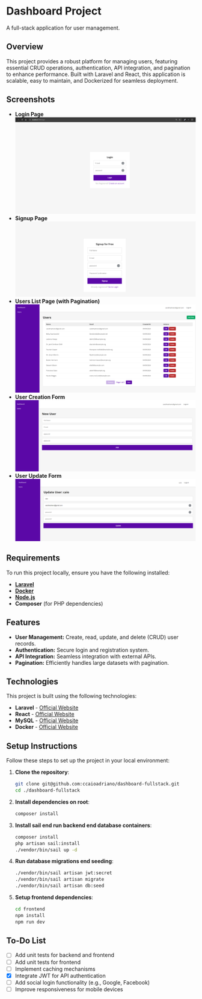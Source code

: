 # Dashboard Project

A full-stack application for user management.

## Overview

This project provides a robust platform for managing users, featuring essential CRUD operations, authentication, API integration, and pagination to enhance performance. Built with Laravel and React, this application is scalable, easy to maintain, and Dockerized for seamless deployment.

## Screenshots

-   **Login Page**  
    ![Login](public/assets/doc/images/login.png)
-   **Signup Page**  
    ![Signup](public/assets/doc/images/signup.png)
-   **Users List Page (with Pagination)**  
    ![Users List](public/assets/doc/images/usersList.png)
-   **User Creation Form**  
    ![Users Create Form](public/assets/doc/images/usersCreateForm.png)
-   **User Update Form**  
    ![Users Update Form](public/assets/doc/images/usersUpdateForm.png)

## Requirements

To run this project locally, ensure you have the following installed:

-   [**Laravel**](https://laravel.com/)
-   [**Docker**](https://www.docker.com/get-started)
-   [**Node.js**](https://nodejs.org/)
-   **Composer** (for PHP dependencies)

## Features

-   **User Management:** Create, read, update, and delete (CRUD) user records.
-   **Authentication:** Secure login and registration system.
-   **API Integration:** Seamless integration with external APIs.
-   **Pagination:** Efficiently handles large datasets with pagination.

## Technologies

This project is built using the following technologies:

-   **Laravel** - [Official Website](https://laravel.com/)
-   **React** - [Official Website](https://reactjs.org/)
-   **MySQL** - [Official Website](https://www.mysql.com/)
-   **Docker** - [Official Website](https://www.docker.com/)

## Setup Instructions

Follow these steps to set up the project in your local environment:

1. **Clone the repository**:
    ```bash
    git clone git@github.com:ccaioadriano/dashboard-fullstack.git
    cd ./dashboard-fullstack
    ```
2. **Install dependencies on root**:
    ```bash
    composer install
    ```
3. **Install sail end run backend end database containers**:

    ```bash
    composer install
    php artisan sail:install
    ./vendor/bin/sail up -d
    ```

4. **Run database migrations end seeding**:

    ```bash
    ./vendor/bin/sail artisan jwt:secret
    ./vendor/bin/sail artisan migrate
    ./vendor/bin/sail artisan db:seed
    ```

5. **Setup frontend dependencies**:
    ```bash
    cd frontend
    npm install
    npm run dev
    ```

## To-Do List

-   [ ] Add unit tests for backend and frontend
-   [ ] Add unit tests for frontend
-   [ ] Implement caching mechanisms
-   [x] Integrate JWT for API authentication
-   [ ] Add social login functionality (e.g., Google, Facebook)
-   [ ] Improve responsiveness for mobile devices
